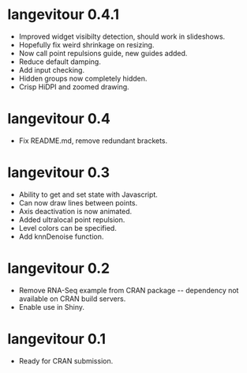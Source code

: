 
# langevitour 0.4.1

* Improved widget visibilty detection, should work in slideshows.
* Hopefully fix weird shrinkage on resizing.
* Now call point repulsions guide, new guides added.
* Reduce default damping.
* Add input checking.
* Hidden groups now completely hidden.
* Crisp HiDPI and zoomed drawing.

# langevitour 0.4

* Fix README.md, remove redundant brackets.

# langevitour 0.3

* Ability to get and set state with Javascript.
* Can now draw lines between points.
* Axis deactivation is now animated.
* Added ultralocal point repulsion.
* Level colors can be specified.
* Add knnDenoise function.

# langevitour 0.2

* Remove RNA-Seq example from CRAN package -- dependency not available on CRAN build servers.
* Enable use in Shiny.

# langevitour 0.1

* Ready for CRAN submission.
